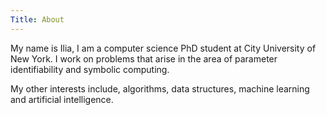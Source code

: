 ```yaml
---
Title: About
---
```


My name is Ilia, I am a computer science PhD student at City University of New York. I work on problems that arise in the area of parameter identifiability and symbolic computing.

My other interests include, algorithms, data structures, machine learning and artificial intelligence.

